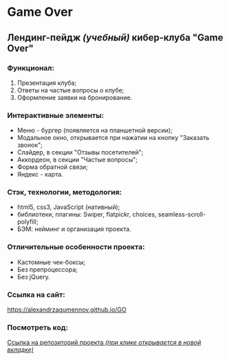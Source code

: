 # **Game Over**
## Лендинг-пейдж *(учебный)* кибер-клуба "Game Over"
### Функционал:
1. Презентация клуба;
2. Ответы на частые вопросы о клубе;   
3. Оформление заявки на бронирование.

### Интерактивные элементы:
- Меню - бургер (появляется на планшетной версии);
- Модальное окно, открывается при нажатии на кнопку "Заказать звонок"; 
- Слайдер, в секции "Отзывы посетителей"; 
- Аккордеон, в секции "Частые вопросы"; 
- Форма обратной связи;  
- Яндекс - карта.  

### Стэк, технологии, методология:
* html5, css3, JavaScript (нативный);
* библиотеки, плагины: Swiper, flatpickr, choices, seamless-scroll-polyfill;
* БЭМ: нейминг и организация проекта.

### Отличительные особенности проекта: 
- Кастомные чек-боксы;
- Без препроцессора;
- Без jQuery.

### Ссылка на сайт:  
https://alexandrzagumennov.github.io/GO

### Посмотреть код:  
<a href="https://github.com/AlexandrZagumennov/GO" target="_blank">Ссылка на репозиторий проекта *(при клике открывается в новой вкладке)*</a>



